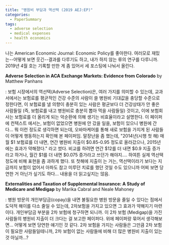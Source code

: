 ```yaml
---
title: "병원비 부담과 역선택 (2019 AEJ:EP)"
categories:
  - PaperSummary
tags:
  - adverse selection
  - medical expenses
  - health economics
---
```


나는 American Economic Journal: Economic Policy를 좋아한다. 여러모로 재밌는--어떻게 보면 웃긴--결과를 다루기도 하고, 내가 하지 않는 류의 연구를 다루니까. 2019년 4월 호는 기록할 만한 게 좀 있어서 세 포스팅에 나눠서 올린다.

**Adverse Selection in ACA Exchange Markets: Evidence from Colorado**
by Matthew Panhans

: 보험 시장에서의 역선택(Adverse Selection)은, 여러 가지를 의미할 수 있는데, 교과서에서는 보험료를 평균적인 건강 수준의 사람이 쓸 병원비 기대값을 충당할 수준으로 정한다면, 이 보험료를 낼 의향이 충분히 있는 사람은 평균보다 더 건강상태가 안 좋은 사람들일 (즉, 보험료를 내고 병원비로 충분히 뽑아 먹을 사람들일) 것이고, 이에 보험회사는 보험료를 더 올리게 되는 악순환에 의해 생기는 비효율이라고 설명한다. 이 페이퍼에 컨텍스트 에서는, 보험이 없었으면 병원에 안 갔을 일을, 보험이 있으니 병원에 간다... 뭐 이런 정도로 생각하면 되는데, 오바마케어를 통해 새로 보험을 가지게 된 사람들이 어떻게 행동하는지 확인해 본 페이퍼임. 말장난을 좀 했는데, "2014년(시행 첫 해) 매 월 $1 보험료를 더 내면, 연간 병원비 지출이 $0.85-0.95 정도로 올라갔으나, 2015년에는 효과가 약해졌다." 라고 썼다. 비교를 하려면 연간 $12를 더 내면 $0.9 지출 증가라고 하거나, 월간 $1를 더 내면 $0.075 증가라고 쓰던가 해야지.... 하여튼 실제 역선택 정도에 비해 표현을 좀 과하게 했다. 또 첫해에 지출이 는 거는, 역선택이라기 보다는 지금까지 보험이 없어서 아파도 참고 미루던 치료를 했던 것일 수도 있으니까 어찌 보면 당연한 거 아닌가 싶기도 하다... 내용을 더 읽고싶지는 않음.

**Externalities and Taxation of Supplemental Insurance: A Study of Medicare and Medigap**
by Marika Cabral and Neale Mahoney

: 병원 방문의 개인부담금(copay)을 내면 불필요한 병원 방문을 줄일 수 있다는 점에서 도덕적 해이를 다소 줄일 수 있는데, 2차보험을 가지고 있으면 그 효과가 약해지기 마련이다. 개인부담금 부분을 2차 보험에 청구하면 되니까. 이 2차 보험 (Medigap)을 가진 사람들의 병원비 지출이 더 크다는 걸 보고한 페이퍼다. 위에 페이퍼랑 묶어서 생각해보면... 어떻게 보면 당연한 얘기인 것 같다. 2차 보험을 가지는 사람들은 그만큼 2차 보험이 필요한 사람들일테니까, 2차 보험이 없는 사람들에 비해 더 많은 병원비 지출이 있는 것 아닐까...?